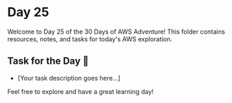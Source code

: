 # Day 25

Welcome to Day 25 of the 30 Days of AWS Adventure! This folder contains resources, notes, and tasks for today's AWS exploration.

## Task for the Day 🚀

- [Your task description goes here...]

Feel free to explore and have a great learning day!

